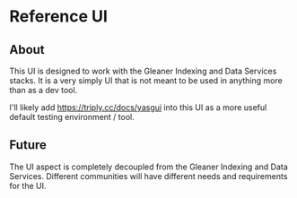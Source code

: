 # Reference UI

## About

This UI is designed to work with the Gleaner Indexing and Data Services stacks. It is 
a very simply UI that is not meant to be used in anything more than as a dev tool.  

I'll likely add https://triply.cc/docs/yasgui into this UI as a more useful default testing
environment / tool.

## Future

The UI aspect is completely decoupled from the Gleaner Indexing and Data Services.
Different communities will have different needs and requirements for the UI. 